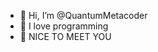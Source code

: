 - 👋 Hi, I’m @QuantumMetacoder
- 👀 I love programming 
- 🌱 NICE TO MEET YOU
<!---
QuantumMetacoder/QuantumMetacoder is a ✨ special ✨ repository because its `README.md` (this file) appears on your GitHub profile.
You can click the Preview link to take a look at your changes.
--->
